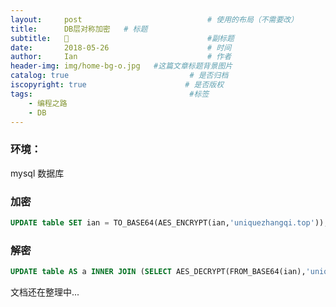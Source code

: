 ```yaml
---
layout:     post             				# 使用的布局（不需要改）
title:      DB层对称加密   # 标题 
subtitle:   🧐 					  			#副标题
date:       2018-05-26  					# 时间
author:     Ian                  			# 作者
header-img: img/home-bg-o.jpg	#这篇文章标题背景图片
catalog: true                        	# 是否归档
iscopyright: true                      # 是否版权
tags:                              		#标签
    - 编程之路
    - DB
---
```




### 环境：
mysql 数据库

### 加密 
```sql
UPDATE table SET ian = TO_BASE64(AES_ENCRYPT(ian,'uniquezhangqi.top'));
```

### 解密
```sql
UPDATE table AS a INNER JOIN (SELECT AES_DECRYPT(FROM_BASE64(ian),'uniquezhangqi.top') AS ian, id FROM table) b SET a.ian = b.ian WHERE a.id = b.id;
```

文档还在整理中...


